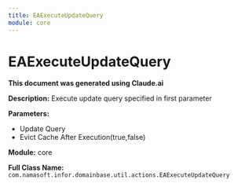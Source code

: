 ```yaml
---
title: EAExecuteUpdateQuery
module: core
---
```



<div class='entity-flows'>

# EAExecuteUpdateQuery

**This document was generated using Claude.ai**

**Description:** Execute update query specified in first parameter

**Parameters:**
- Update Query
- Evict Cache After Execution(true,false)

**Module:** core

**Full Class Name:** `com.namasoft.infor.domainbase.util.actions.EAExecuteUpdateQuery`


</div>

